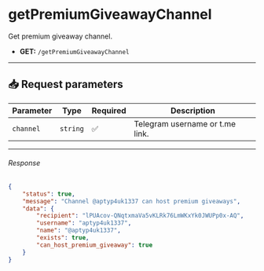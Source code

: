 # getPremiumGiveawayChannel

Get premium giveaway channel.

- **GET:** `/getPremiumGiveawayChannel`

---

## 📥 Request parameters

| **Parameter**      | **Type**   | **Required**  | **Description**                                 |
|--------------------|------------|---------------|-------------------------------------------------|
| `channel`          | `string`  | ✅             | Telegram username or t.me link.                 |

---

###### Response

```json
{
    "status": true,
    "message": "Channel @aptyp4uk1337 can host premium giveaways",
    "data": {
        "recipient": "lPUAcov-QNqtxmaVa5vKLRk76LmWKxYk0JWUPp0x-AQ",
        "username": "aptyp4uk1337",
        "name": "@aptyp4uk1337",
        "exists": true,
        "can_host_premium_giveaway": true
    }
}
```